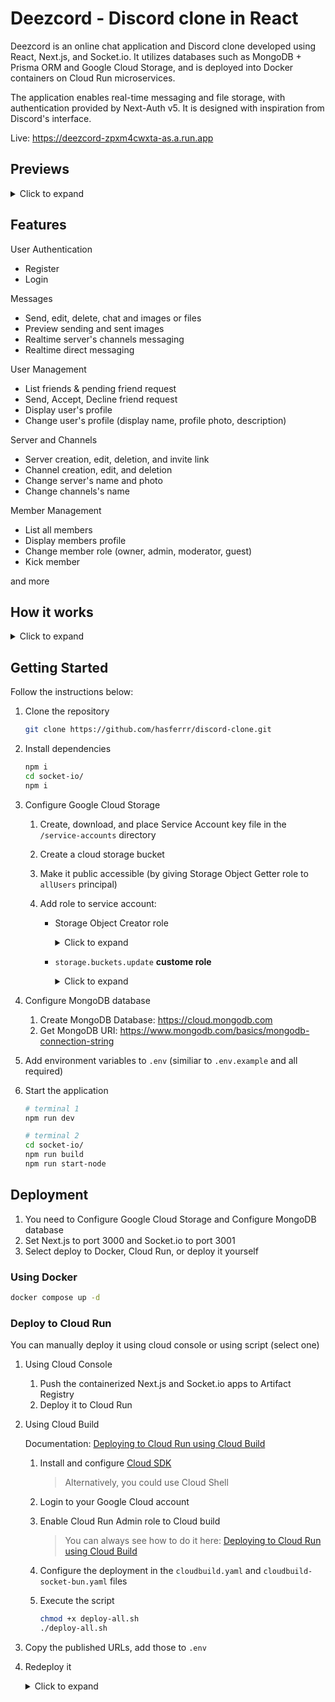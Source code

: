 # Deezcord - Discord clone in React

Deezcord is an online chat application and Discord clone developed using React, Next.js, and Socket.io. It utilizes databases such as MongoDB + Prisma ORM and Google Cloud Storage, and is deployed into Docker containers on Cloud Run microservices.

The application enables real-time messaging and file storage, with authentication provided by Next-Auth v5. It is designed with inspiration from Discord's interface.

Live: <https://deezcord-zpxm4cwxta-as.a.run.app>

## Previews

<details>
    <summary> Click to expand </summary>
    <br>

![ss1](../assets/images/ss1.png?raw=true)
![ss2](../assets/images/ss2.png?raw=true)
![ss3](../assets/images/ss3.png?raw=true)
![ss4](../assets/images/ss4.png?raw=true)
![ss5](../assets/images/ss5.png?raw=true)

</details>

## Features

User Authentication

* Register
* Login

Messages

* Send, edit, delete, chat and images or files
* Preview sending and sent images
* Realtime server's channels messaging
* Realtime direct messaging

User Management

* List friends & pending friend request
* Send, Accept, Decline friend request
* Display user's profile
* Change user's profile (display name, profile photo, description)

Server and Channels

* Server creation, edit, deletion, and invite link
* Channel creation, edit, and deletion
* Change server's name and photo
* Change channels's name

Member Management

* List all members
* Display members profile
* Change member role (owner, admin, moderator, guest)
* Kick member

and more

## How it works

<details>
    <summary> Click to expand </summary>
    <br>

![diagrams](../assets/images/diagrams.png?raw=true)

</details>

## Getting Started

Follow the instructions below:

1. Clone the repository

   ```bash
   git clone https://github.com/hasferrr/discord-clone.git
   ```

1. Install dependencies

   ```bash
   npm i
   cd socket-io/
   npm i
   ```

1. Configure Google Cloud Storage

   1. Create, download, and place Service Account key file in the `/service-accounts` directory

   2. Create a cloud storage bucket

   3. Make it public accessible (by giving Storage Object Getter role to `allUsers` principal)

   4. Add role to service account:

      * Storage Object Creator role

         <details>
            <summary> Click to expand </summary>
            <br>

        ![sa](../assets/images/sa.png?raw=true)

         </details>

      * `storage.buckets.update` **custome role**

         <details>
            <summary> Click to expand </summary>
            <br>

        ![sa2](../assets/images/sa2.png?raw=true)

         </details>

1. Configure MongoDB database

    1. Create MongoDB Database: <https://cloud.mongodb.com>
    1. Get MongoDB URI: <https://www.mongodb.com/basics/mongodb-connection-string>

1. Add environment variables to `.env` (similiar to `.env.example` and all required)

1. Start the application

   ```bash
   # terminal 1
   npm run dev

   # terminal 2
   cd socket-io/
   npm run build
   npm run start-node
   ```

## Deployment

1. You need to Configure Google Cloud Storage and Configure MongoDB database
1. Set Next.js to port 3000 and Socket.io to port 3001
1. Select deploy to Docker, Cloud Run, or deploy it yourself

### Using Docker

```bash
docker compose up -d
```

### Deploy to Cloud Run

You can manually deploy it using cloud console or using script (select one)

1. Using Cloud Console
   1. Push the containerized Next.js and Socket.io apps to Artifact Registry
   1. Deploy it to Cloud Run

1. Using Cloud Build

   Documentation: [Deploying to Cloud Run using Cloud Build](https://cloud.google.com/build/docs/deploying-builds/deploy-cloud-run)

   1. Install and configure [Cloud SDK](https://cloud.google.com/sdk/docs/install-sdk)

      > Alternatively, you could use Cloud Shell

   1. Login to your Google Cloud account
   1. Enable Cloud Run Admin role to Cloud build

      > You can always see how to do it here: [Deploying to Cloud Run using Cloud Build](https://cloud.google.com/build/docs/deploying-builds/deploy-cloud-run#required_iam_permissions)

   1. Configure the deployment in the `cloudbuild.yaml` and `cloudbuild-socket-bun.yaml` files
   1. Execute the script

      ```bash
      chmod +x deploy-all.sh
      ./deploy-all.sh
      ```

1. Copy the published URLs, add those to `.env`
1. Redeploy it

   <details>
      <summary> Click to expand </summary>
      <br>

   Alternatively, you could infer the URLs of other services by using your knowledge of the structure of Cloud Run service URLs

   ![run-url](../assets/images/run-url.png?raw=true)

   </details>
